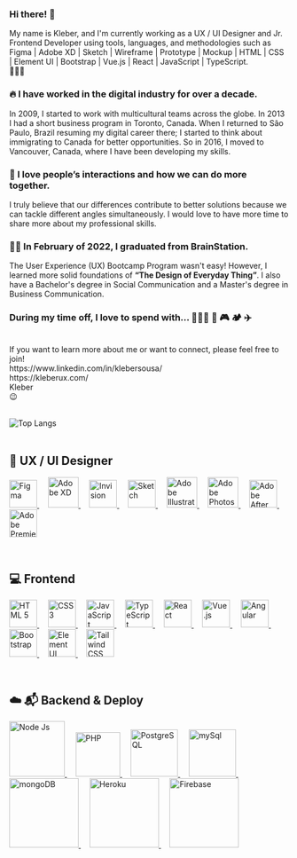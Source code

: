 ### Hi there! 👋
My name is Kleber, and I'm currently working as a UX / UI Designer and Jr. Frontend Developer using tools, languages, and methodologies such as Figma | Adobe XD | Sketch | Wireframe | Prototype | Mockup | HTML | CSS | Element UI | Bootstrap | Vue.js | React | JavaScript | TypeScript.
<br>
🚀🚀🚀
<br>
### 🔥 I have worked in the digital industry for over a decade.
In 2009, I started to work with multicultural teams across the globe. In 2013 I had a short business program in Toronto, Canada. When I returned to São Paulo, Brazil resuming my digital career there; I started to think about immigrating to Canada for better opportunities. So in 2016, I moved to Vancouver, Canada, where I have been developing my skills.
<br>
### 🥰 I love people’s interactions and how we can do more together.
I truly believe that our differences contribute to better solutions because we can tackle different angles simultaneously. I would love to have more time to share more about my professional skills.
<br>
### 👨‍🎓 In February of 2022, I graduated from BrainStation.
The User Experience (UX) Bootcamp Program wasn't easy! However, I learned more solid foundations of <strong>“The Design of Everyday Thing”</strong>. I also have a Bachelor's degree in Social Communication and a Master's degree in Business Communication.
<br>
### During my time off, I love to spend with... 👨‍👩‍👦 🚵 🎮 🏕️ ✈️
<br>
If you want to learn more about me or want to connect, please feel free to join!<br>
https://www.linkedin.com/in/klebersousa/<br>
https://kleberux.com/<br>
Kleber<br>
😉
<br>
<br>

![Top Langs](https://github-readme-stats.vercel.app/api/top-langs/?username=kleber-smartdev)
<br><br>


## 📱 UX / UI Designer
<p align="left"> 
  <a href="https://www.figma.com/" target="_blank" rel="noreferrer">
    <img src="https://kleberux.com/imgs/figma.svg" alt="Figma" title="Figma" height="50"/>
  </a>
  &nbsp;&nbsp;&nbsp;
  <a href="https://www.adobe.com/products/xd.html" target="_blank" rel="noreferrer">
    <img src="https://kleberux.com/imgs/adobe_xd.svg" alt="Adobe XD" title="Adobe XD" height="55"/>
  </a>
  &nbsp;&nbsp;&nbsp;
  <a href="https://www.invisionapp.com" target="_blank" rel="noreferrer">
    <img src="https://kleberux.com/imgs/invision.svg" alt="Invision" title="Invision" height="50"/>
  </a>
  &nbsp;&nbsp;&nbsp;
  <a href="https://www.sketch.com" target="_blank" rel="noreferrer">
    <img src="https://kleberux.com/imgs/sketch.svg" alt="Sketch" title="Sketch" height="50"/>
  </a>
  &nbsp;&nbsp;&nbsp;
  <a href="https://www.adobe.com/in/products/illustrator.html" target="_blank" rel="noreferrer">
    <img src="https://kleberux.com/imgs/adobe-illus.svg" alt="Adobe Illustrator" title="Adobe Illustrator" height="55"/>
  </a>
  &nbsp;&nbsp;&nbsp;
  <a href="https://www.adobe.com/in/products/photoshop.html" target="_blank" rel="noreferrer">
    <img src="https://kleberux.com/imgs/adobe-photo.svg" alt="Adobe Photoshop" title="Adobe Photoshop" height="55"/>
  </a>
   &nbsp;&nbsp;&nbsp;
  <a href="https://www.adobe.com/in/products/aftereffects.html" target="_blank" rel="noreferrer">
    <img src="https://kleberux.com/imgs/adobe-after.svg" alt="Adobe After Effects" title="Adobe After Effects" height="50"/>
  </a>
   &nbsp;&nbsp;&nbsp;
  <a href="https://www.adobe.com/in/products/premiere.html" target="_blank" rel="noreferrer">
    <img src="https://kleberux.com/imgs/adobe-prem.svg" alt="Adobe Premiere" title="Adobe Premiere" height="50"/>
  </a> 
</p>
<br>

## 💻 Frontend
<p align="left">
  <a href="https://www.w3schools.com/html/" target="_blank" rel="noreferrer">
    <img src="https://kleberux.com/imgs/html-5.svg" alt="HTML 5" title="HTML 5" height="50"/>
  </a>
  &nbsp;&nbsp;&nbsp;
  <a href="https://www.w3schools.com/css/" target="_blank" rel="noreferrer">
    <img src="https://kleberux.com/imgs/css-3.svg" alt="CSS 3" title="CSS 3" height="50"/>
  </a>
  &nbsp;&nbsp;&nbsp;
  <a href="https://developer.mozilla.org/en-US/docs/Web/JavaScript" target="_blank" rel="noreferrer">
    <img src="https://kleberux.com/imgs/java-script.svg" alt="JavaScript" title="JavaScript" height="50"/>
  </a>
  &nbsp;&nbsp;&nbsp; 
  <a href="https://www.typescriptlang.org/" target="_blank" rel="noreferrer">
    <img src="https://kleberux.com/imgs/type-script.svg" alt="TypeScript" title="TypeScript" height="50"/>
  </a>
  &nbsp;&nbsp;&nbsp;
  <a href="https://reactjs.org/" target="_blank" rel="noreferrer">
  <img src="https://kleberux.com/imgs/react.svg" alt="React" title="React" height="50"/>
  </a>
  &nbsp;&nbsp;&nbsp;
  <a href="https://vuejs.org/" target="_blank" rel="noreferrer">
    <img src="https://kleberux.com/imgs/vue.svg" alt="Vue.js" title="Vue.js" height="50"/>
  </a>
  &nbsp;&nbsp;&nbsp;
  <a href="https://angular.io" target="_blank" rel="noreferrer">
    <img src="https://kleberux.com/imgs/angular.svg" alt="Angular" title="Angular" height="50"/>
  </a>
  &nbsp;&nbsp;&nbsp;
  <a href="https://getbootstrap.com" target="_blank" rel="noreferrer">
    <img src="https://kleberux.com/imgs/bootstrap.svg" alt="Bootstrap" title="Bootstrap" height="50"/>
  </a>
  &nbsp;&nbsp;&nbsp;
  <a href="https://element.eleme.io/" target="_blank" rel="noreferrer">
    <img src="https://kleberux.com/imgs/element-ui.svg" alt="Element UI" title="Element UI" height="50"/>
  </a>
  &nbsp;&nbsp;&nbsp;
  <a href="https://tailwindcss.com/" target="_blank" rel="noreferrer">
    <img src="https://kleberux.com/imgs/tailwind.svg" alt="Tailwind CSS" title="Tailwind CSS" height="50"/>
  </a> 
</p>
<br>

## ☁️ 📬 Backend & Deploy
<p align="left"> 
  <a href="https://nodejs.org" target="_blank" rel="noreferrer">
    <img src="https://kleberux.com/imgs/node-js.svg" alt="Node Js" title="Node Js" width="100"/>
  </a>
  &nbsp;&nbsp;&nbsp;
  <a href="https://www.php.net" target="_blank" rel="noreferrer">
    <img src="https://kleberux.com/imgs/php.svg" alt="PHP" title="PHP" width="80"/>
  </a>
  &nbsp;&nbsp;&nbsp;
  <a href="https://www.postgresql.org" target="_blank" rel="noreferrer">
    <img src="https://kleberux.com/imgs/postgre-sql.svg" alt="PostgreSQL" title="PostgreSQL" width="85"/>
  </a>
  &nbsp;&nbsp;&nbsp;
  <a href="https://www.mysql.com/" target="_blank" rel="noreferrer">
    <img src="https://kleberux.com/imgs/my-sql.svg" alt="mySql" title="mySql" width="85"/>
  </a>
  &nbsp;&nbsp;&nbsp;
  <a href="https://www.mongodb.com/" target="_blank" rel="noreferrer">
    <img src="https://kleberux.com/imgs/mongo-db.svg" alt="mongoDB" title="mongoDB" width="125"/>
  </a>
  &nbsp;&nbsp;&nbsp;
  <a href="https://heroku.com" target="_blank" rel="noreferrer">
    <img src="https://kleberux.com/imgs/heroku.svg" alt="Heroku" title="Heroku" width="125"/>
  </a>
  &nbsp;&nbsp;&nbsp;
  <a href="https://firebase.google.com/" target="_blank" rel="noreferrer">
    <img src="https://kleberux.com/imgs/firebase.svg" alt="Firebase" title="Firebase" width="125"/>
  </a> 
</p>
